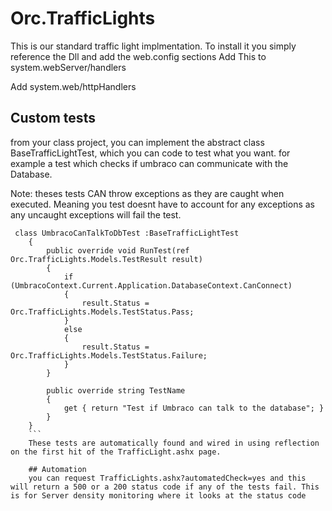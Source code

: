 # Orc.TrafficLights

This is our standard traffic light implmentation. To install it you simply reference the Dll and add the web.config sections
Add This to system.webServer/handlers
<add name="TrafficLights" path="TrafficLights.ashx" verb="*" type="Orc.TrafficLights.TrafficLightHandler, Orc.TrafficLights" preCondition="integratedMode,runtimeVersionv4.0" />

Add system.web/httpHandlers
<add verb="*" path="TrafficLights.ashx" type="Orc.TrafficLights.TrafficLightHandler, Orc.TrafficLights" />

## Custom tests

from your class project, you can implement the abstract class BaseTrafficLightTest, which you can code to test what you want. for example a test which checks if umbraco can communicate with the Database.

Note: theses tests CAN throw exceptions as they are caught when executed. Meaning you test doesnt have to account for any exceptions as any uncaught exceptions will fail the test.
```
 class UmbracoCanTalkToDbTest :BaseTrafficLightTest
    {
        public override void RunTest(ref Orc.TrafficLights.Models.TestResult result)
        {
            if (UmbracoContext.Current.Application.DatabaseContext.CanConnect)
            {
                result.Status = Orc.TrafficLights.Models.TestStatus.Pass;
            }
            else
            {
                result.Status = Orc.TrafficLights.Models.TestStatus.Failure;
            }
        }

        public override string TestName
        {
            get { return "Test if Umbraco can talk to the database"; }
        }
    }
    ```
    These tests are automatically found and wired in using reflection on the first hit of the TrafficLight.ashx page.
    
    ## Automation
    you can request TrafficLights.ashx?automatedCheck=yes and this will return a 500 or a 200 status code if any of the tests fail. This is for Server density monitoring where it looks at the status code
